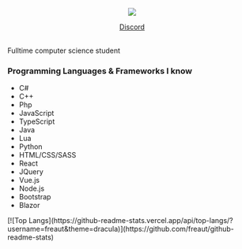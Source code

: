 <p align="center">
    <a>
    <p align="center"><img src="https://discord.c99.nl/widget/theme-3/1115380701722853376.png"></p>
      <a href="https://discord.com/users/1115380701722853376"><p style="text-align: center;"align="center">Discord</p></a>
    </a><br>
    Fulltime computer science student <br>
    <h3>Programming Languages & Frameworks I know</h3>
    <ul>
        <li>C#</li>
        <li>C++</li>
        <li>Php</li>
        <li>JavaScript</li>
        <li>TypeScript</li>
        <li>Java</li>
        <li>Lua</li>
        <li>Python</li>
        <li>HTML/CSS/SASS</li>
        <li>React</li>
        <li>JQuery</li>
        <li>Vue.js</li>
        <li>Node.js</li>
        <li>Bootstrap</li>
        <li>Blazor</li>
    </ul>
[![Top Langs](https://github-readme-stats.vercel.app/api/top-langs/?username=freaut&theme=dracula)](https://github.com/freaut/github-readme-stats)


</p>
